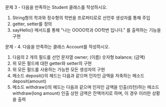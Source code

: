 문제 3 - 다음을 만족하는 Student 클래스를 작성하시오.

1) String형의 학과와 정수형의 학번을 프로퍼티로로 선언후 생성자를 통해 주입
2) getter, setter를 정의
3) sayHello() 메서드를 통해 "나는 OOOO학과 OO학번 입니다." 를 출력하는 기능을 구현



문제 - 4. 다음을 만족하는 클래스 Account를 작성하시오.

1) 다음의 2 개의 필드를 선언
    문자열 owner; (이름)
    숫자형 balance; (금액)
2) 위 모든 필드에 대한 getter와 setter의 구현
3) 위 모든 필드를 사용하는 가능한 모든 생성자의 구현
3) 메소드 deposit()의 헤드는 다음과 같으며 인자인 금액을 저축하는 메소드
    deposit(amount)
4) 메소드 withdraw()의 헤드는 다음과 같으며 인자인 금액을 인출(리턴)하는 메소드
    withdraw(long amount)
    인출 상한 금액은 잔액까지로 하며, 이 경우 이러한 상황을 출력
